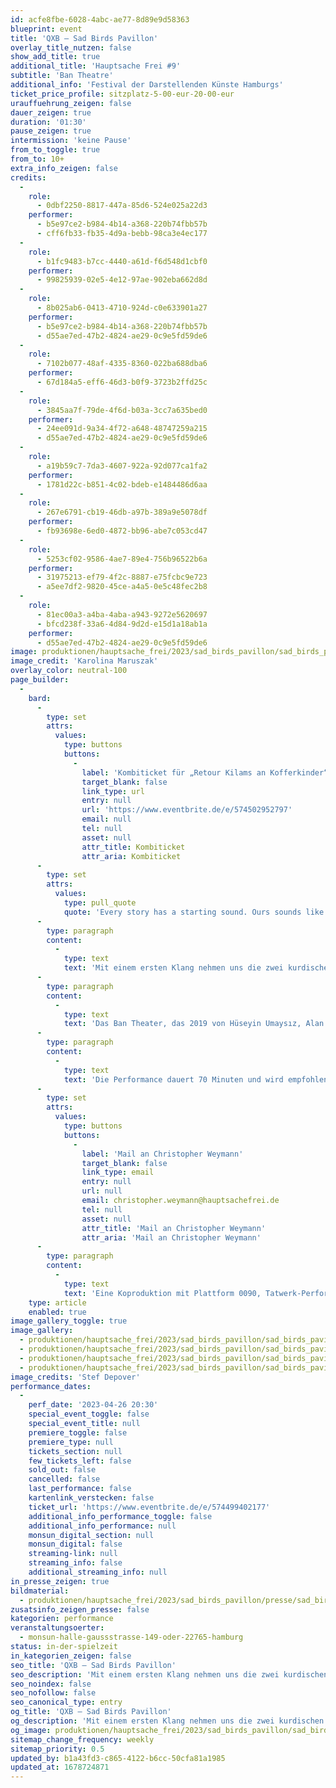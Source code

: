 ```yaml
---
id: acfe8fbe-6028-4abc-ae77-8d89e9d58363
blueprint: event
title: 'QXB – Sad Birds Pavillon'
overlay_title_nutzen: false
show_add_title: true
additional_title: 'Hauptsache Frei #9'
subtitle: 'Ban Theatre'
additional_info: 'Festival der Darstellenden Künste Hamburgs'
ticket_price_profile: sitzplatz-5-00-eur-20-00-eur
urauffuehrung_zeigen: false
dauer_zeigen: true
duration: '01:30'
pause_zeigen: true
intermission: 'keine Pause'
from_to_toggle: true
from_to: 10+
extra_info_zeigen: false
credits:
  -
    role:
      - 0dbf2250-8817-447a-85d6-524e025a22d3
    performer:
      - b5e97ce2-b984-4b14-a368-220b74fbb57b
      - cff6fb33-fb35-4d9a-bebb-98ca3e4ec177
  -
    role:
      - b1fc9483-b7cc-4440-a61d-f6d548d1cbf0
    performer:
      - 99825939-02e5-4e12-97ae-902eba662d8d
  -
    role:
      - 8b025ab6-0413-4710-924d-c0e633901a27
    performer:
      - b5e97ce2-b984-4b14-a368-220b74fbb57b
      - d55ae7ed-47b2-4824-ae29-0c9e5fd59de6
  -
    role:
      - 7102b077-48af-4335-8360-022ba688dba6
    performer:
      - 67d184a5-eff6-46d3-b0f9-3723b2ffd25c
  -
    role:
      - 3845aa7f-79de-4f6d-b03a-3cc7a635bed0
    performer:
      - 24ee091d-9a34-4f72-a648-48747259a215
      - d55ae7ed-47b2-4824-ae29-0c9e5fd59de6
  -
    role:
      - a19b59c7-7da3-4607-922a-92d077ca1fa2
    performer:
      - 1781d22c-b851-4c02-bdeb-e1484486d6aa
  -
    role:
      - 267e6791-cb19-46db-a97b-389a9e5078df
    performer:
      - fb93698e-6ed0-4872-bb96-abe7c053cd47
  -
    role:
      - 5253cf02-9586-4ae7-89e4-756b96522b6a
    performer:
      - 31975213-ef79-4f2c-8887-e75fcbc9e723
      - a5ee7df2-9820-45ce-a4a5-0e5c48fec2b8
  -
    role:
      - 81ec00a3-a4ba-4aba-a943-9272e5620697
      - bfcd238f-33a6-4d84-9d2d-e15d1a18ab1a
    performer:
      - d55ae7ed-47b2-4824-ae29-0c9e5fd59de6
image: produktionen/hauptsache_frei/2023/sad_birds_pavillon/sad_birds_pavillon_1_c_karolina_maruszak.jpg
image_credit: 'Karolina Maruszak'
overlay_color: neutral-100
page_builder:
  -
    bard:
      -
        type: set
        attrs:
          values:
            type: buttons
            buttons:
              -
                label: 'Kombiticket für „Retour Kilams an Kofferkinder“ & „QXB – Sad Birds Pavillon“'
                target_blank: false
                link_type: url
                entry: null
                url: 'https://www.eventbrite.de/e/574502952797'
                email: null
                tel: null
                asset: null
                attr_title: Kombiticket
                attr_aria: Kombiticket
      -
        type: set
        attrs:
          values:
            type: pull_quote
            quote: 'Every story has a starting sound. Ours sounds like that.'
      -
        type: paragraph
        content:
          -
            type: text
            text: 'Mit einem ersten Klang nehmen uns die zwei kurdischen Performenden mit in eine Geschichte von Vögeln, Migration, Liebe und Bürgerkrieg. Als Ausgangspunkt dient ihnen der in Südkurdistan verortete gleichnamige Roman von Bachtyr Ali. Sie bauen Brücken zwischen traditionellen kurdischen Erzähltechniken, die der Schönheit dieser Sprache folgen, und sinnlichen Elementen wie Geruch, Klang und Musik. Sie graben in ihrem Körpergedächtnis, spielen mit Licht und Schatten und fragen sich: Was macht uns zu uns?'
      -
        type: paragraph
        content:
          -
            type: text
            text: 'Das Ban Theater, das 2019 von Hüseyin Umaysız, Alan Ciwan und Hêja Netirk in Hamburg gegründet wurde, hat sich zum Ziel gesetzt, ein in Hamburg ansässiges kurdisches Theater zu schaffen, das mit den professionellen Kunstkreisen kommunizieren kann, indem es seine kulturellen Forschungen in die multidisziplinäre und mehrsprachige zeitgenössische Theaterszene einbringt. Das BAN-Theater interessiert sich für performative Ausdruckstechniken, bei denen die Darsteller ihre Körper und kulturellen Codes einsetzen, um eine neue Sprache zu schaffen. Die Dialoge auf der Bühne werden nicht nur über die verbale Sprache, sondern auch über Körperbewegungen und Körpererinnerungen geführt.'
      -
        type: paragraph
        content:
          -
            type: text
            text: 'Die Performance dauert 70 Minuten und wird empfohlen ab zehn Jahren. Ein Teil der Performance handelt vom Bürgerkrieg in Südkurdistan, der verbale Gewalt und Tod thematisiert. Die Vorstellung ist in Kurdisch/Kurmandschi. In die Performance sind interaktive Übertitel in Deutsch und/oder Englisch eingebettet. An einer Stelle ertönt plötzlich ein lauter Schrei und das Publikum wird in einer Szene geblendet. In Momenten der Interaktion kann das Publikum entscheiden, ob es sich beteiligen möchte oder nicht. Klatschen und Lachen oder andere Publikumsäußerungen während der Vorstellung sind ausdrücklich erwünscht/willkommen. Bei Fragen oder für weitere Informationen zur Barrierefreiheit wende dich bitte an Christoher Weymann:'
      -
        type: set
        attrs:
          values:
            type: buttons
            buttons:
              -
                label: 'Mail an Christopher Weymann'
                target_blank: false
                link_type: email
                entry: null
                url: null
                email: christopher.weymann@hauptsachefrei.de
                tel: null
                asset: null
                attr_title: 'Mail an Christopher Weymann'
                attr_aria: 'Mail an Christopher Weymann'
      -
        type: paragraph
        content:
          -
            type: text
            text: 'Eine Koproduktion mit Plattform 0090, Tatwerk-Performative Forschung, Kultuurfaktorij Monty, MUT! Theater und Theater RAST.'
    type: article
    enabled: true
image_gallery_toggle: true
image_gallery:
  - produktionen/hauptsache_frei/2023/sad_birds_pavillon/sad_birds_pavillon_3_c_stef_depover.jpg
  - produktionen/hauptsache_frei/2023/sad_birds_pavillon/sad_birds_pavillon_2_c_stef_depover.jpg
  - produktionen/hauptsache_frei/2023/sad_birds_pavillon/sad_birds_pavillon_4_c_stef_depover.jpg
  - produktionen/hauptsache_frei/2023/sad_birds_pavillon/sad_birds_pavillon_5_c_stef_depover.jpg
image_credits: 'Stef Depover'
performance_dates:
  -
    perf_date: '2023-04-26 20:30'
    special_event_toggle: false
    special_event_title: null
    premiere_toggle: false
    premiere_type: null
    tickets_section: null
    few_tickets_left: false
    sold_out: false
    cancelled: false
    last_performance: false
    kartenlink_verstecken: false
    ticket_url: 'https://www.eventbrite.de/e/574499402177'
    additional_info_performance_toggle: false
    additional_info_performance: null
    monsun_digital_section: null
    monsun_digital: false
    streaming-link: null
    streaming_info: false
    additional_streaming_info: null
in_presse_zeigen: true
bildmaterial:
  - produktionen/hauptsache_frei/2023/sad_birds_pavillon/presse/sad_birds_pavillon_monsun.zip
zusatsinfo_zeigen_presse: false
kategorien: performance
veranstaltungsoerter:
  - monsun-halle-gaussstrasse-149-oder-22765-hamburg
status: in-der-spielzeit
in_kategorien_zeigen: false
seo_title: 'QXB – Sad Birds Pavillon'
seo_description: 'Mit einem ersten Klang nehmen uns die zwei kurdischen Performenden mit in eine Geschichte von Vögeln, Migration, Liebe und Bürgerkrieg.'
seo_noindex: false
seo_nofollow: false
seo_canonical_type: entry
og_title: 'QXB – Sad Birds Pavillon'
og_description: 'Mit einem ersten Klang nehmen uns die zwei kurdischen Performenden mit in eine Geschichte von Vögeln, Migration, Liebe und Bürgerkrieg.'
og_image: produktionen/hauptsache_frei/2023/sad_birds_pavillon/sad_birds_pavillon_1_c_karolina_maruszak.jpg
sitemap_change_frequency: weekly
sitemap_priority: 0.5
updated_by: b1a43fd3-c865-4122-b6cc-50cfa81a1985
updated_at: 1678724871
---
```

